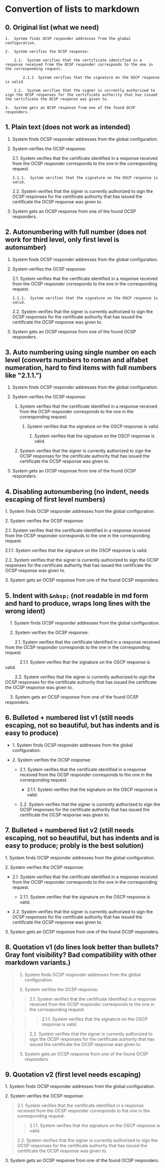 # Convertion of lists to markdown

## 0. Original list (what we need)
```
1.  System finds OCSP responder addresses from the global configuration.

2.  System verifies the OCSP response:

    2.1.  System verifies that the certificate identified in a response received from the OCSP responder corresponds to the one in the corresponding request.

        2.1.1  System verifies that the signature on the OSCP response is valid.

    2.2.  System verifies that the signer is currently authorized to sign the OCSP responses for the certificate authority that has issued the certificate the OCSP response was given to.

3.  System gets an OCSP response from one of the found OCSP responders.
```

## 1. Plain text (does not work as intended)

1.  System finds OCSP responder addresses from the global configuration.

2.  System verifies the OCSP response:

    2.1.  System verifies that the certificate identified in a response received from the OCSP responder corresponds to the one in the corresponding request.

        2.1.1.  System verifies that the signature on the OSCP response is valid.

    2.2.  System verifies that the signer is currently authorized to sign the OCSP responses for the certificate authority that has issued the certificate the OCSP response was given to.

3.  System gets an OCSP response from one of the found OCSP responders.

## 2. Autonumbering with full number (does not work for third level, only first level is autonumber)

1.  System finds OCSP responder addresses from the global configuration.

2.  System verifies the OCSP response:

    2.1.  System verifies that the certificate identified in a response received from the OCSP responder corresponds to the one in the corresponding request.

        2.1.1.  System verifies that the signature on the OSCP response is valid.

    2.2.  System verifies that the signer is currently authorized to sign the OCSP responses for the certificate authority that has issued the certificate the OCSP response was given to.

3.  System gets an OCSP response from one of the found OCSP responders.

## 3. Auto numbering using single number on each level (converts numbers to roman and alfabet numeration, hard to find items with full numbers like "2.1.1.")

1.  System finds OCSP responder addresses from the global configuration.

2.  System verifies the OCSP response:

    1.  System verifies that the certificate identified in a response received from the OCSP responder corresponds to the one in the corresponding request.

        1.  System verifies that the signature on the OSCP response is valid.

            1.  System verifies that the signature on the OSCP response is valid.

    2.  System verifies that the signer is currently authorized to sign the OCSP responses for the certificate authority that has issued the certificate the OCSP response was given to.

3.  System gets an OCSP response from one of the found OCSP responders.

## 4. Disabling autonumbering (no indent, needs escaping of first level numbers)

1\.  System finds OCSP responder addresses from the global configuration.

2\.  System verifies the OCSP response:

2.1.  System verifies that the certificate identified in a response received from the OCSP responder corresponds to the one in the corresponding request.

2.1.1.  System verifies that the signature on the OSCP response is valid.

2.2.  System verifies that the signer is currently authorized to sign the OCSP responses for the certificate authority that has issued the certificate the OCSP response was given to.

3\.  System gets an OCSP response from one of the found OCSP responders.

## 5. Indent with `&nbsp;` (not readable in md form and hard to produce, wraps long lines with the wrong ident)

&nbsp;&nbsp;&nbsp;&nbsp;1.  System finds OCSP responder addresses from the global configuration.

&nbsp;&nbsp;&nbsp;&nbsp;2.  System verifies the OCSP response:

&nbsp;&nbsp;&nbsp;&nbsp;&nbsp;&nbsp;&nbsp;&nbsp;2.1.  System verifies that the certificate identified in a response received from the OCSP responder corresponds to the one in the corresponding request.

&nbsp;&nbsp;&nbsp;&nbsp;&nbsp;&nbsp;&nbsp;&nbsp;&nbsp;&nbsp;&nbsp;&nbsp;2.1.1.  System verifies that the signature on the OSCP response is valid.

&nbsp;&nbsp;&nbsp;&nbsp;&nbsp;&nbsp;&nbsp;&nbsp;2.2.  System verifies that the signer is currently authorized to sign the OCSP responses for the certificate authority that has issued the certificate the OCSP response was given to.

&nbsp;&nbsp;&nbsp;&nbsp;3.  System gets an OCSP response from one of the found OCSP responders.

## 6. Bulleted + numbered list v1 (still needs escaping, not so beautiful, but has indents and is easy to produce)

* 1\. System finds OCSP responder addresses from the global configuration.

* 2\. System verifies the OCSP response:

    * 2.1. System verifies that the certificate identified in a response received from the OCSP responder corresponds to the one in the corresponding request.

        * 2.1.1. System verifies that the signature on the OSCP response is valid.

    * 2.2. System verifies that the signer is currently authorized to sign the OCSP responses for the certificate authority that has issued the certificate the OCSP response was given to.

## 7. Bulleted + numbered list v2 (still needs escaping, not so beautiful, but has indents and is easy to produce; probly is the best solution)

1\. System finds OCSP responder addresses from the global configuration.

2\. System verifies the OCSP response:

* 2.1. System verifies that the certificate identified in a response received from the OCSP responder corresponds to the one in the corresponding request.

    * 2.1.1. System verifies that the signature on the OSCP response is valid.

* 2.2. System verifies that the signer is currently authorized to sign the OCSP responses for the certificate authority that has issued the certificate the OCSP response was given to.

3\. System gets an OCSP response from one of the found OCSP responders.

## 8. Quotation v1 (do lines look better than bullets? Gray font visibility? Bad compatibility with other markdown variants.)

> 1.  System finds OCSP responder addresses from the global configuration.

> 2.  System verifies the OCSP response:

>> 2.1.  System verifies that the certificate identified in a response received from the OCSP responder corresponds to the one in the corresponding request.

>>> 2.1.1.  System verifies that the signature on the OSCP response is valid.

>> 2.2.  System verifies that the signer is currently authorized to sign the OCSP responses for the certificate authority that has issued the certificate the OCSP response was given to.

> 3.  System gets an OCSP response from one of the found OCSP responders.

## 9. Quotation v2 (first level needs escaping)

1\.  System finds OCSP responder addresses from the global configuration.

2\.  System verifies the OCSP response:

> 2.1.  System verifies that the certificate identified in a response received from the OCSP responder corresponds to the one in the corresponding request.

>> 2.1.1.  System verifies that the signature on the OSCP response is valid.

> 2.2.  System verifies that the signer is currently authorized to sign the OCSP responses for the certificate authority that has issued the certificate the OCSP response was given to.

3\.  System gets an OCSP response from one of the found OCSP responders.
